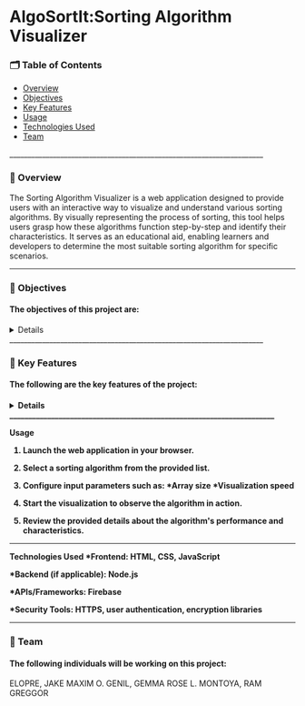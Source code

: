 <h1 color="blue"><b>AlgoSortIt:Sorting Algorithm Visualizer</b></h1>

<h3><b>🗂 Table of Contents</b></h3>

<ul>
  <li><a href="#overview">Overview</a></li>
  <li><a href="#objectives">Objectives</a></li>
  <li><a href="#key-features">Key Features</a></li>
  <li><a href="#usage">Usage</a></li>
  <li><a href="#technologies-used">Technologies Used</a></li>
  <li><a href="#team">Team</a></li>
</ul>
______________________________________________________________________
<h3 id="overview"><b>📄 Overview</b></h3>

The Sorting Algorithm Visualizer is a web application designed to provide users with an interactive way to visualize and understand various sorting algorithms. By visually representing the process of sorting, this tool helps users grasp how these algorithms function step-by-step and identify their characteristics. It serves as an educational aid, enabling learners and developers to determine the most suitable sorting algorithm for specific scenarios.
______________________________________________________________________

<h3 id="objectives"><b>🔗 Objectives</b></h3>
<h4> The objectives of this project are:</h4>
<details>
  🔴 Visualization of Sorting Algorithms: Display the operations of popular sorting algorithms in real-time, illustrating how they manipulate data during execution.
  
  🔵 Educational Aid: Enhance understanding of sorting techniques by showcasing their mechanics, strengths, and weaknesses in a visually intuitive manner.
  
  🟣 Practical Insights: Help users choose the most appropriate sorting algorithm based on the dataset or problem requirements by comparing the performance of different algorithms.

</details>
______________________________________________________________________

<h3 id="key-features"><b>🔑 Key Features</b></h3>
<h4> The following are the key features of the project:<h4>
 <details>
  🟡 Interactive UI to choose and compare different sorting algorithms.
   
  🟢 Step-by-step animations for popular sorting algorithms like:
     *Bubble Sort
     
     *Quick Sort
     
     *Merge Sort
     
     *Insertion Sort
     
     *Selection Sort
  🟠 Adjustable input size and speed of visualization for custom scenarios.
  
  🔵 Insights into time complexity, space complexity, and real-world applications for each algorithm.
</details>
______________________________________________________________________

Usage
1. Launch the web application in your browser.

2. Select a sorting algorithm from the provided list.
   
3. Configure input parameters such as:
    *Array size
    *Visualization speed
4. Start the visualization to observe the algorithm in action.
  
5. Review the provided details about the algorithm's performance and characteristics.
______________________________________________________________________

Technologies Used
*Frontend: HTML, CSS, JavaScript 

*Backend (if applicable): Node.js

*APIs/Frameworks: Firebase

*Security Tools: HTTPS, user authentication, encryption libraries
______________________________________________________________________

<h3 id="team"><b>👥 Team</b></h3>
<h4> The following individuals will be working on this project:</h4>

ELOPRE, JAKE MAXIM O.
GENIL, GEMMA ROSE L.
MONTOYA, RAM GREGGOR 
